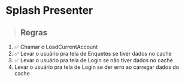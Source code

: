 # Splash Presenter

> ## Regras
1. ✅  Chamar o LoadCurrentAccount
2. ✅  Levar o usuário pra tela de Enquetes se tiver dados no cache
3. ✅  Levar o usuário pra tela de Login se não tiver dados no cache
4. Levar o usuário pra tela de Login se der erro ao carregar dados do cache